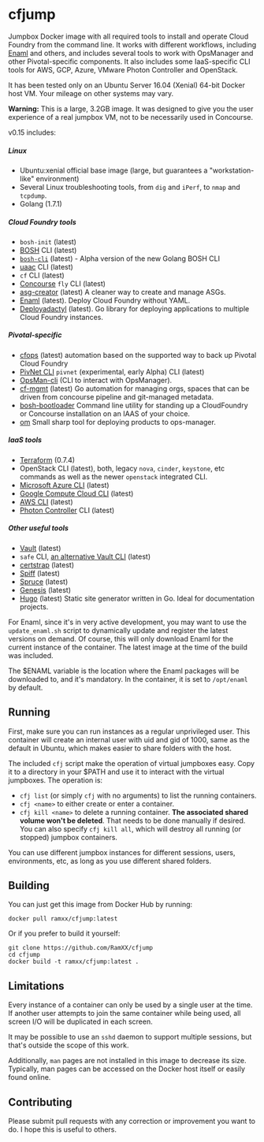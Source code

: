 # cfjump
Jumpbox Docker image with all required tools to install and operate Cloud Foundry from the command line. It works with different workflows, including [Enaml](http://enaml.pezapp.io/) and others, and includes several tools to work with OpsManager and other Pivotal-specific components. It also includes some IaaS-specific CLI tools for AWS, GCP, Azure, VMware Photon Controller and OpenStack.

It has been tested only on an Ubuntu Server 16.04 (Xenial) 64-bit Docker host VM. Your mileage on other systems may vary.

**Warning:** This is a large, 3.2GB image. It was designed to give you the user experience of a real jumpbox VM, not to be necessarily used in Concourse.

v0.15 includes:

##### Linux
- Ubuntu:xenial official base image (large, but guarantees a "workstation-like" environment)
- Several Linux troubleshooting tools, from `dig` and `iPerf`, to `nmap` and `tcpdump`.
- Golang (1.7.1)

##### Cloud Foundry tools
- `bosh-init` (latest)
- [BOSH](http://bosh.io/) CLI (latest)
- [`bosh-cli`](https://github.com/cloudfoundry/bosh-cli) (latest) - Alpha version of the new Golang BOSH CLI
- [uaac](https://docs.cloudfoundry.org/adminguide/uaa-user-management.html) CLI (latest)
- `cf` CLI (latest)
- [Concourse](http://concourse.ci/) `fly` CLI (latest)
- [asg-creator](https://github.com/cloudfoundry-incubator/asg-creator) (latest) A cleaner way to create and manage ASGs.
- [Enaml](http://enaml.pezapp.io/) (latest). Deploy Cloud Foundry without YAML.
- [Deployadactyl](https://github.com/compozed/deployadactyl) (latest). Go library for deploying applications to multiple Cloud Foundry instances.

##### Pivotal-specific
- [cfops](https://github.com/pivotalservices/cfops) (latest) automation based on the supported way to back up Pivotal Cloud Foundry
- [PivNet CLI](https://github.com/pivotal-cf/go-pivnet) `pivnet` (experimental, early Alpha) CLI (latest)
- [OpsMan-cli](https://github.com/datianshi/opsman) (CLI to interact with OpsManager).
- [cf-mgmt](https://github.com/pivotalservices/cf-mgmt) (latest) Go automation for managing orgs, spaces that can be driven from concourse pipeline and git-managed metadata.
- [bosh-bootloader](https://github.com/cloudfoundry/bosh-bootloader) Command line utility for standing up a CloudFoundry or Concourse installation on an IAAS of your choice.
- [om](https://github.com/pivotal-cf/om) Small sharp tool for deploying products to ops-manager.

##### IaaS tools
- [Terraform](https://www.terraform.io/) (0.7.4)
- OpenStack CLI (latest), both, legacy `nova`, `cinder`, `keystone`, etc commands as well as the newer `openstack` integrated CLI.
- [Microsoft Azure CLI](https://github.com/Azure/azure-xplat-cli) (latest)
- [Google Compute Cloud CLI](https://cloud.google.com/sdk/downloads#linux) (latest)
- [AWS CLI](https://aws.amazon.com/cli/) (latest)
- [Photon Controller](https://github.com/vmware/photon-controller) CLI (latest)

##### Other useful tools
- [Vault](https://www.vaultproject.io/) (latest)
- `safe` CLI, [an alternative Vault CLI](https://github.com/starkandwayne/safe) (latest)
- [certstrap](https://github.com/square/certstrap) (latest)
- [Spiff](https://github.com/cloudfoundry-incubator/spiff) (latest)
- [Spruce](http://spruce.cf/) (latest)
- [Genesis](https://github.com/starkandwayne/genesis) (latest)
- [Hugo](http://gohugo.io/) (latest) Static site generator written in Go. Ideal for documentation projects.



For Enaml, since it's in very active development, you may want to use the `update_enaml.sh` script to dynamically update and register the latest versions on demand. Of course, this will only download Enaml for the current instance of the container. The latest image at the time of the build was included.

The $ENAML variable is the location where the Enaml packages will be downloaded to, and it's mandatory. In the container, it is set to `/opt/enaml` by default.

## Running
First, make sure you can run instances as a regular unprivileged user. This container will create an internal user with uid and gid of 1000, same as the default in Ubuntu, which makes easier to share folders with the host.

The included `cfj` script make the operation of virtual jumpboxes easy. Copy it to a directory in your $PATH and use it to interact with the virtual jumpboxes. The operation is:

- `cfj list` (or simply `cfj` with no arguments) to list the running containers.
- `cfj <name>` to either create or enter a container.
- `cfj kill <name>` to delete a running container. **The associated shared volume
won't be deleted**. That needs to be done manually if desired. You can also specify `cfj kill all`, which will destroy all running (or stopped) jumpbox containers.

You can use different jumpbox instances for different sessions, users, environments, etc, as long as you use different shared folders.

## Building
You can just get this image from Docker Hub by running:

```
docker pull ramxx/cfjump:latest
```

Or if you prefer to build it yourself:

```
git clone https://github.com/RamXX/cfjump
cd cfjump
docker build -t ramxx/cfjump:latest .
```

## Limitations
Every instance of a container can only be used by a single user at the time. If another user attempts to join the same container while being used, all screen I/O will be duplicated in each screen.

It may be possible to use an `sshd` daemon to support multiple sessions, but that's outside the scope of this work.

Additionally, `man` pages are not installed in this image to decrease its size. Typically, man pages can be accessed on the Docker host itself or easily found online.

## Contributing
Please submit pull requests with any correction or improvement you want to do. I hope this is useful to others.
